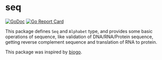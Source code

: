 # seq

[![GoDoc](https://godoc.org/github.com/shenwei356/util?status.svg)](https://godoc.org/github.com/shenwei356/bio/seq)
[![Go Report Card](https://goreportcard.com/badge/github.com/shenwei356/util)](https://goreportcard.com/report/github.com/shenwei356/bio/seq)

This package defines `Seq` and `Alphabet` type, and provides some basic operations of sequence,
like validation of DNA/RNA/Protein sequence, getting reverse complement sequence and translation of RNA to protein.

This package was inspired by
[biogo](https://github.com/biogo/biogo/blob/master/alphabet/alphabet.go).
